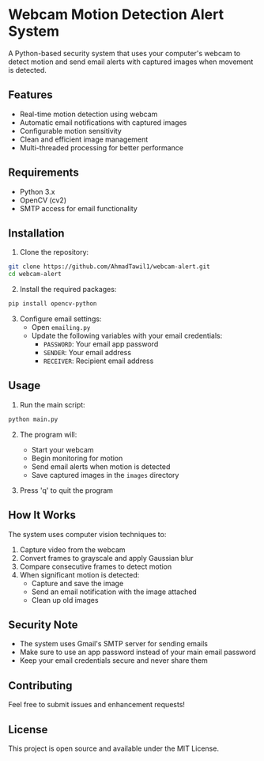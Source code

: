 # Webcam Motion Detection Alert System

A Python-based security system that uses your computer's webcam to detect motion and send email alerts with captured images when movement is detected.

## Features

- Real-time motion detection using webcam
- Automatic email notifications with captured images
- Configurable motion sensitivity
- Clean and efficient image management
- Multi-threaded processing for better performance

## Requirements

- Python 3.x
- OpenCV (cv2)
- SMTP access for email functionality

## Installation

1. Clone the repository:
```bash
git clone https://github.com/AhmadTawil1/webcam-alert.git
cd webcam-alert
```

2. Install the required packages:
```bash
pip install opencv-python
```

3. Configure email settings:
   - Open `emailing.py`
   - Update the following variables with your email credentials:
     - `PASSWORD`: Your email app password
     - `SENDER`: Your email address
     - `RECEIVER`: Recipient email address

## Usage

1. Run the main script:
```bash
python main.py
```

2. The program will:
   - Start your webcam
   - Begin monitoring for motion
   - Send email alerts when motion is detected
   - Save captured images in the `images` directory

3. Press 'q' to quit the program

## How It Works

The system uses computer vision techniques to:
1. Capture video from the webcam
2. Convert frames to grayscale and apply Gaussian blur
3. Compare consecutive frames to detect motion
4. When significant motion is detected:
   - Capture and save the image
   - Send an email notification with the image attached
   - Clean up old images

## Security Note

- The system uses Gmail's SMTP server for sending emails
- Make sure to use an app password instead of your main email password
- Keep your email credentials secure and never share them

## Contributing

Feel free to submit issues and enhancement requests!

## License

This project is open source and available under the MIT License. 